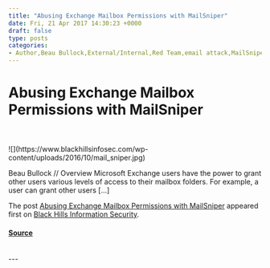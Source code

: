 ```yaml
---
title: "Abusing Exchange Mailbox Permissions with MailSniper"
date: Fri, 21 Apr 2017 14:30:23 +0000
draft: false
type: posts
categories: 
- Author,Beau Bullock,External/Internal,Red Team,email attack,MailSniper,Microsoft,Microsoft Exchange,MS,Office365,OWA,pen-testing,tools
---
```

# Abusing Exchange Mailbox Permissions with MailSniper

<br/>

<br/>
![](https://www.blackhillsinfosec.com/wp-content/uploads/2016/10/mail_sniper.jpg)

Beau Bullock // Overview Microsoft Exchange users have the power to grant other users various levels of access to their mailbox folders. For example, a user can grant other users \[…\]

The post [Abusing Exchange Mailbox Permissions with MailSniper](https://www.blackhillsinfosec.com/abusing-exchange-mailbox-permissions-mailsniper/) appeared first on [Black Hills Information Security](https://www.blackhillsinfosec.com).

#### [Source](https://www.blackhillsinfosec.com/abusing-exchange-mailbox-permissions-mailsniper/)

<br/>
---
